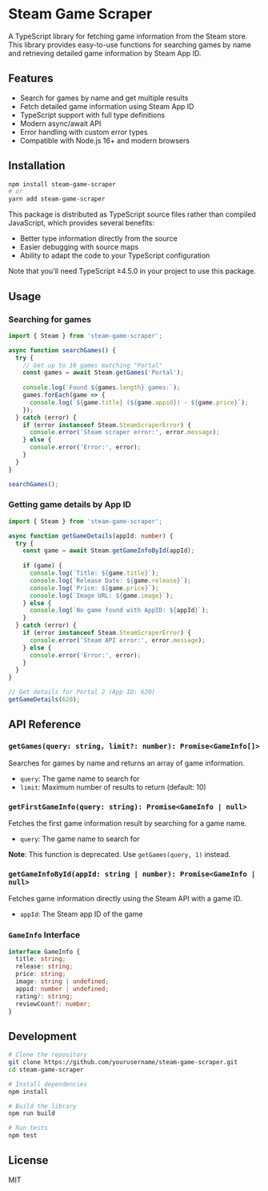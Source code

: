 # Steam Game Scraper

A TypeScript library for fetching game information from the Steam store. This library provides easy-to-use functions for searching games by name and retrieving detailed game information by Steam App ID.

## Features

- Search for games by name and get multiple results
- Fetch detailed game information using Steam App ID
- TypeScript support with full type definitions
- Modern async/await API
- Error handling with custom error types
- Compatible with Node.js 16+ and modern browsers

## Installation

```bash
npm install steam-game-scraper
# or
yarn add steam-game-scraper
```

This package is distributed as TypeScript source files rather than compiled JavaScript, which provides several benefits:

- Better type information directly from the source
- Easier debugging with source maps
- Ability to adapt the code to your TypeScript configuration

Note that you'll need TypeScript ≥4.5.0 in your project to use this package.

## Usage

### Searching for games

```typescript
import { Steam } from 'steam-game-scraper';

async function searchGames() {
  try {
    // Get up to 10 games matching "Portal"
    const games = await Steam.getGames('Portal');
    
    console.log(`Found ${games.length} games:`);
    games.forEach(game => {
      console.log(`${game.title} (${game.appid}) - ${game.price}`);
    });
  } catch (error) {
    if (error instanceof Steam.SteamScraperError) {
      console.error('Steam scraper error:', error.message);
    } else {
      console.error('Error:', error);
    }
  }
}

searchGames();
```

### Getting game details by App ID

```typescript
import { Steam } from 'steam-game-scraper';

async function getGameDetails(appId: number) {
  try {
    const game = await Steam.getGameInfoById(appId);
    
    if (game) {
      console.log(`Title: ${game.title}`);
      console.log(`Release Date: ${game.release}`);
      console.log(`Price: ${game.price}`);
      console.log(`Image URL: ${game.image}`);
    } else {
      console.log(`No game found with AppID: ${appId}`);
    }
  } catch (error) {
    if (error instanceof Steam.SteamScraperError) {
      console.error('Steam API error:', error.message);
    } else {
      console.error('Error:', error);
    }
  }
}

// Get details for Portal 2 (App ID: 620)
getGameDetails(620);
```

## API Reference

### `getGames(query: string, limit?: number): Promise<GameInfo[]>`

Searches for games by name and returns an array of game information.

- `query`: The game name to search for
- `limit`: Maximum number of results to return (default: 10)

### `getFirstGameInfo(query: string): Promise<GameInfo | null>`

Fetches the first game information result by searching for a game name.

- `query`: The game name to search for

**Note**: This function is deprecated. Use `getGames(query, 1)` instead.

### `getGameInfoById(appId: string | number): Promise<GameInfo | null>`

Fetches game information directly using the Steam API with a game ID.

- `appId`: The Steam app ID of the game

### `GameInfo` Interface

```typescript
interface GameInfo {
  title: string;
  release: string;
  price: string;
  image: string | undefined;
  appid: number | undefined;
  rating?: string;
  reviewCount?: number;
}
```

## Development

```bash
# Clone the repository
git clone https://github.com/yourusername/steam-game-scraper.git
cd steam-game-scraper

# Install dependencies
npm install

# Build the library
npm run build

# Run tests
npm test
```

## License

MIT
